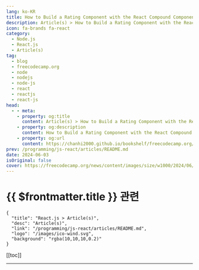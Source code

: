 ```yaml
---
lang: ko-KR
title: How to Build a Rating Component with the React Compound Component Pattern
description: Article(s) > How to Build a Rating Component with the React Compound Component Pattern
icon: fa-brands fa-react
category: 
  - Node.js
  - React.js
  - Article(s)
tag: 
  - blog
  - freecodecamp.org
  - node
  - nodejs
  - node-js
  - react
  - reactjs
  - react-js
head:
  - - meta:
    - property: og:title
      content: Article(s) > How to Build a Rating Component with the React Compound Component Pattern
    - property: og:description
      content: How to Build a Rating Component with the React Compound Component Pattern
    - property: og:url
      content: https://chanhi2000.github.io/bookshelf/freecodecamp.org/how-to-build-a-rating-component-with-the-react-compound-component-pattern.html
prev: /programming/js-react/articles/README.md
date: 2024-06-03
isOriginal: false
cover: https://freecodecamp.org/news/content/images/size/w1000/2024/06/Group-341.png
---
```


# {{ $frontmatter.title }} 관련

```component VPCard
{
  "title": "React.js > Article(s)",
  "desc": "Article(s)",
  "link": "/programming/js-react/articles/README.md",
  "logo": "/images/ico-wind.svg",
  "background": "rgba(10,10,10,0.2)"
}
```

[[toc]]

---

<SiteInfo
  name="How to Build a Rating Component with the React Compound Component Pattern"
  desc="Have you ever watched a captivating movie or used a fantastic product and wanted to share your experience? In today's world, feedback is critical, and ratings are like currency.  Rating systems are everywhere, from the classic star ratings on movie review websites to the ubiquitous thumbs up/down on streaming..."
  url="https://freecodecamp.org/news/how-to-build-a-rating-component-with-the-react-compound-component-pattern/"
  logo="https://cdn.freecodecamp.org/universal/favicons/favicon.ico"
  preview="https://freecodecamp.org/news/content/images/size/w1000/2024/06/Group-341.png"/>

<!-- TODO: 작성 -->

